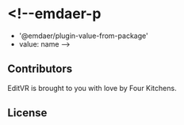 # <!--emdaer-p
  - '@emdaer/plugin-value-from-package'
  - value: name
-->

<!--emdaer-p
  - '@emdaer/plugin-shields'
  - shields:
      - alt: 'CircleCI'
        image: 'circleci/project/github/EditVR/editvr-frontend.svg'
        link: 'https://circleci.com/gh/EditVR/editvr-frontend'
        style: 'flat-square'
      - alt: 'Documented with emdaer'
        image: 'badge/📓-documented%20with%20emdaer-F06632.svg'
        link: 'https://github.com/emdaer/emdaer'
        style: 'flat-square'
      - alt: 'Commitizen friendly'
        image: 'badge/commitizen-friendly-brightgreen.svg'
        link: 'http://commitizen.github.io/cz-cli/'
        style: 'flat-square'
-->

<!--emdaer-p
  - '@emdaer/plugin-value-from-package'
  - value: description
-->

## Contributors
EditVR is brought to you with love by Four Kitchens.
<!--emdaer-p
  - '@emdaer/plugin-contributors-details-github'
-->

## License

<!--emdaer-p
  - '@emdaer/plugin-license-reference'
-->

<!--emdaer-t
  - '@emdaer/transform-prettier'
  - options:
      config: ./prettier.config.js
-->
